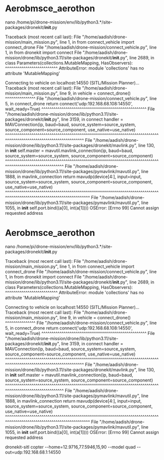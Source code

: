 # Aerobmsce_aerothon

nano /home/pi/drone-mission/env/lib/python3.*/site-packages/dronekit/__init__.py

Traceback (most recent call last):
  File "/home/aadish/drone-mission/main_mission.py", line 1, in <module>
    from connect_vehicle import connect_drone
  File "/home/aadish/drone-mission/connect_vehicle.py", line 1, in <module>
    from dronekit import connect
  File "/home/aadish/drone-mission/drone/lib/python3.11/site-packages/dronekit/__init__.py", line 2689, in <module>
    class Parameters(collections.MutableMapping, HasObservers):
                     ^^^^^^^^^^^^^^^^^^^^^^^^^^
AttributeError: module 'collections' has no attribute 'MutableMapping'


Connecting to vehicle on localhost:14550 (SITL/Mission Planner)...
Traceback (most recent call last):
  File "/home/aadish/drone-mission/main_mission.py", line 9, in <module>
    vehicle = connect_drone()
              ^^^^^^^^^^^^^^^
  File "/home/aadish/drone-mission/connect_vehicle.py", line 5, in connect_drone
    return connect('udp:192.168.68.108:14550', wait_ready=True)
           ^^^^^^^^^^^^^^^^^^^^^^^^^^^^^^^^^^^^^^^^^^^^^^^^^^^^
  File "/home/aadish/drone-mission/drone/lib/python3.11/site-packages/dronekit/__init__.py", line 3159, in connect
    handler = MAVConnection(ip, baud=baud, source_system=source_system, source_component=source_component, use_native=use_native)
              ^^^^^^^^^^^^^^^^^^^^^^^^^^^^^^^^^^^^^^^^^^^^^^^^^^^^^^^^^^^^^^^^^^^^^^^^^^^^^^^^^^^^^^^^^^^^^^^^^^^^^^^^^^^^^^^^^^^
  File "/home/aadish/drone-mission/drone/lib/python3.11/site-packages/dronekit/mavlink.py", line 130, in __init__
    self.master = mavutil.mavlink_connection(ip, baud=baud, source_system=source_system, source_component=source_component)
                  ^^^^^^^^^^^^^^^^^^^^^^^^^^^^^^^^^^^^^^^^^^^^^^^^^^^^^^^^^^^^^^^^^^^^^^^^^^^^^^^^^^^^^^^^^^^^^^^^^^^^^^^^^
  File "/home/aadish/drone-mission/drone/lib/python3.11/site-packages/pymavlink/mavutil.py", line 1888, in mavlink_connection
    return mavudp(device[4:], input=input, source_system=source_system, source_component=source_component, use_native=use_native)
           ^^^^^^^^^^^^^^^^^^^^^^^^^^^^^^^^^^^^^^^^^^^^^^^^^^^^^^^^^^^^^^^^^^^^^^^^^^^^^^^^^^^^^^^^^^^^^^^^^^^^^^^^^^^^^^^^^^^^^^
  File "/home/aadish/drone-mission/drone/lib/python3.11/site-packages/pymavlink/mavutil.py", line 1055, in __init__
    self.port.bind((a[0], int(a[1])))
OSError: [Errno 99] Cannot assign requested address

# Aerobmsce_aerothon

nano /home/pi/drone-mission/env/lib/python3.*/site-packages/dronekit/__init__.py

Traceback (most recent call last):
  File "/home/aadish/drone-mission/main_mission.py", line 1, in <module>
    from connect_vehicle import connect_drone
  File "/home/aadish/drone-mission/connect_vehicle.py", line 1, in <module>
    from dronekit import connect
  File "/home/aadish/drone-mission/drone/lib/python3.11/site-packages/dronekit/__init__.py", line 2689, in <module>
    class Parameters(collections.MutableMapping, HasObservers):
                     ^^^^^^^^^^^^^^^^^^^^^^^^^^
AttributeError: module 'collections' has no attribute 'MutableMapping'


Connecting to vehicle on localhost:14550 (SITL/Mission Planner)...
Traceback (most recent call last):
  File "/home/aadish/drone-mission/main_mission.py", line 9, in <module>
    vehicle = connect_drone()
              ^^^^^^^^^^^^^^^
  File "/home/aadish/drone-mission/connect_vehicle.py", line 5, in connect_drone
    return connect('udp:192.168.68.108:14550', wait_ready=True)
           ^^^^^^^^^^^^^^^^^^^^^^^^^^^^^^^^^^^^^^^^^^^^^^^^^^^^
  File "/home/aadish/drone-mission/drone/lib/python3.11/site-packages/dronekit/__init__.py", line 3159, in connect
    handler = MAVConnection(ip, baud=baud, source_system=source_system, source_component=source_component, use_native=use_native)
              ^^^^^^^^^^^^^^^^^^^^^^^^^^^^^^^^^^^^^^^^^^^^^^^^^^^^^^^^^^^^^^^^^^^^^^^^^^^^^^^^^^^^^^^^^^^^^^^^^^^^^^^^^^^^^^^^^^^
  File "/home/aadish/drone-mission/drone/lib/python3.11/site-packages/dronekit/mavlink.py", line 130, in __init__
    self.master = mavutil.mavlink_connection(ip, baud=baud, source_system=source_system, source_component=source_component)
                  ^^^^^^^^^^^^^^^^^^^^^^^^^^^^^^^^^^^^^^^^^^^^^^^^^^^^^^^^^^^^^^^^^^^^^^^^^^^^^^^^^^^^^^^^^^^^^^^^^^^^^^^^^
  File "/home/aadish/drone-mission/drone/lib/python3.11/site-packages/pymavlink/mavutil.py", line 1888, in mavlink_connection
    return mavudp(device[4:], input=input, source_system=source_system, source_component=source_component, use_native=use_native)
           ^^^^^^^^^^^^^^^^^^^^^^^^^^^^^^^^^^^^^^^^^^^^^^^^^^^^^^^^^^^^^^^^^^^^^^^^^^^^^^^^^^^^^^^^^^^^^^^^^^^^^^^^^^^^^^^^^^^^^^
  File "/home/aadish/drone-mission/drone/lib/python3.11/site-packages/pymavlink/mavutil.py", line 1055, in __init__
    self.port.bind((a[0], int(a[1])))
OSError: [Errno 99] Cannot assign requested address

dronekit-sitl copter --home=12.9716,77.5946,15,90 --model quad --out=udp:192.168.68.1:14550
